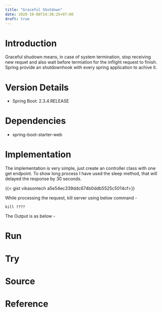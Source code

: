 ```yaml
---
title: "Graceful Shutdown"
date: 2020-10-08T14:38:25+07:00
draft: true
---
```


# Introduction

Graceful shudown means, in case of system termination, stop receiving new requet and also wait before termiation for the inflight request to finish. Spring provide an shutdownhook with every spring application to achive it. 

# Version Details

* Spring Boot: 2.3.4.RELEASE

# Dependencies

* spring-boot-starter-web

# Implementation 
The implementation is very simple, just create an controller class with one get endpoint. To show long process I have used the sleep method, that will delayed the response by 30 seconds. 
 
{{< gist vikasontech a5e54ec339ddc674b0ddb5525c5014cf>}}

While processing the request, kill server using below command - 

    kill ????

The Output is as below - 


# Run

# Try

# Source

# Reference

